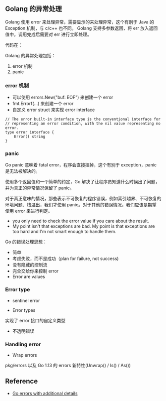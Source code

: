
## Golang 的异常处理

Golang 使用 error 来处理异常，需要显示的来处理异常，这个有别于 Java 的 Exception 机制，与 c/c++ 也不同。
Golang 支持多参数返回，将 err 放入返回值中，调用完成后需要对 err 进行立即处理。

代码在：[](../../../best/error.go)

Golang 的异常处理包括：

1. error 机制
2. panic

### error 机制

- 可以使用 errors.New("buf: EOF") 来创建一个 error
- fmt.Errorf(...) 来创建一个 error
- 自定义 error struct 来实现 error interface

```
// The error built-in interface type is the conventional interface for
// representing an error condition, with the nil value representing no error.
type error interface {
	Error() string
}
```

### panic

Go panic 意味着 fatal error，程序会直接挂掉，这个有别于 exception，panic 是无法被解决的。

使用多个返回值和一个简单的约定，Go 解决了让程序员知道什么时候出了问题，并为真正的异常情况保留了 panic。

对于真正意味的情况，那些表示不可恢复的程序错误，例如索引越界、不可恢复的环境问题、栈溢出，我们才使用 panic。对于其他的错误情况，我们应该是期望
使用 error 来进行判定。

- you only need to check the error value if you care about the result.
- My point isn't that exceptions are bad. My point is that exceptions are too hard and I'm not smart enough to handle them.

Go 的错误处理思想：

- 简单
- 考虑失败，而不是成功（plan for failure, not success)
- 没有隐藏的控制流
- 完全交给你来控制 error
- Error are values

### Error type

- sentinel error

- Error types

实现了 error 接口的自定义类型

- 不透明错误

### Handling error

- Wrap errors

pkg/errors 以及 Go 1.13 的 errors 新特性(Unwrap() / Is() / As())

## Reference

- [Go errors with additional details](https://romanyx90.medium.com/go-errors-with-additional-details-66873577f3a9)